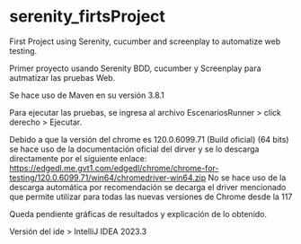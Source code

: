 # serenity_firtsProject
First Project using Serenity, cucumber and screenplay to automatize web testing.

Primer proyecto usando Serenity BDD, cucumber y Screenplay para autmatizar las pruebas Web.

Se hace uso de Maven en su versión 3.8.1

Para ejecutar las pruebas, se ingresa al archivo EscenariosRunner > click derecho > Ejecutar.

Debido a que la versión del chrome es 120.0.6099.71 (Build oficial) (64 bits) se hace uso de la documentación oficial del dirver y se lo descarga directamente por el siguiente enlace:
	https://edgedl.me.gvt1.com/edgedl/chrome/chrome-for-testing/120.0.6099.71/win64/chromedriver-win64.zip
No se hace uso de la descarga automática por recomendación se decarga el driver mencionado que permite utilizar para todas las nuevas versiones de Chrome desde la 117

Queda pendiente gráficas de resultados y explicación de lo obtenido.

Versión del ide > IntelliJ IDEA 2023.3
